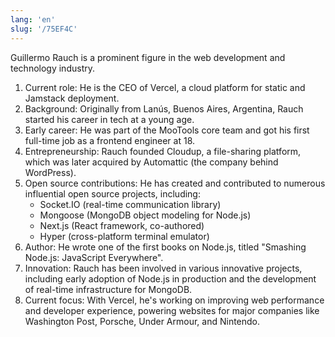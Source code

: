 ```yaml
---
lang: 'en'
slug: '/75EF4C'
---
```


Guillermo Rauch is a prominent figure in the web development and technology industry.

1. Current role: He is the CEO of Vercel, a cloud platform for static and Jamstack deployment.
2. Background: Originally from Lanús, Buenos Aires, Argentina, Rauch started his career in tech at a young age.
3. Early career: He was part of the MooTools core team and got his first full-time job as a frontend engineer at 18.
4. Entrepreneurship: Rauch founded Cloudup, a file-sharing platform, which was later acquired by Automattic (the company behind WordPress).
5. Open source contributions: He has created and contributed to numerous influential open source projects, including:
   - Socket.IO (real-time communication library)
   - Mongoose (MongoDB object modeling for Node.js)
   - Next.js (React framework, co-authored)
   - Hyper (cross-platform terminal emulator)
6. Author: He wrote one of the first books on Node.js, titled "Smashing Node.js: JavaScript Everywhere".
7. Innovation: Rauch has been involved in various innovative projects, including early adoption of Node.js in production and the development of real-time infrastructure for MongoDB.
8. Current focus: With Vercel, he's working on improving web performance and developer experience, powering websites for major companies like Washington Post, Porsche, Under Armour, and Nintendo.
